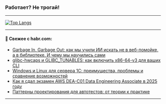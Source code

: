 ### Работает? Не трогай!

---
<!--
#### 🛠️ Technical stack:

![Java](https://img.shields.io/badge/Java-informational?logo=Oracle&style=flat&logoColor=white&color=FF4500)
![Kotlin](https://img.shields.io/badge/Kotlin-informational?logo=Kotlin&style=flat&logoColor=white&color=774D97)
![TS](https://img.shields.io/badge/TypeScript-informational?logo=typeScript&style=flat&logoColor=black&color=017acc)
![Python](https://img.shields.io/badge/Python-informational?logo=Python&style=flat&logoColor=black&color=ffdd54) <br>
![Spring](https://img.shields.io/badge/Spring-informational?logo=Spring&style=flat&logoColor=white&color=6DB33F) 
![SpringBoot](https://img.shields.io/badge/SpringBoot-informational?logo=SpringBoot&style=flat&logoColor=white&color=6DB33F)
![Nest](https://img.shields.io/badge/NestJS-informational?logo=NestJS&style=flat&logoColor=white&color=E0234E) 
![NodeJS](https://img.shields.io/badge/NodeJS-informational?logo=node.js&style=flat&logoColor=white&color=70A760)<br>
![PostgreSQL](https://img.shields.io/badge/PostgreSQL-informational?logo=PostgreSQL&style=flat&logoColor=white&color=DAA520)
![MongoDB](https://img.shields.io/badge/MongoDB-informational?logo=MongoDB&style=flat&logoColor=white&color=870000)
![Apache](https://img.shields.io/badge/Apache-informational?logo=apache&style=flat&logoColor=white&color=f74e28)

___ 
-->

<!--- #### 🛠️ : --->

[![Top Langs](https://github-readme-stats-82jvfl3w3-advtsettinggmailcoms-projects.vercel.app/api/top-langs/?username=zloylis&langs_count=10&hide_title=true&title_color=e6edf3&size_weight=0.5&count_weight=0.5&layout=compact&hide_progress=true&hide_border=true&theme=dracula&hide=css,makefile,cmake)](https://github.com/zloylis)

<!---


####  :octocat:&nbsp;&nbsp; Статистика:

![GitHub stats](https://github-readme-stats-u2qms2cxw-advtsettinggmailcoms-projects.vercel.app/api?username=zloylis&show_icons=true&hide_border=true&theme=dracula&title_color=e6edf3&include_all_commits=true&count_private=true&hide_rank=false&hide_title=true&rank_icon=github)
-->
---

#### 💬 Свежее с habr.com:

<!-- BLOG-POST-LIST:START -->
- [Garbage In, Garbage Out: как мы учили ИИ искать не в веб-помойке, а в библиотеке. И чему мы научились сами](https://habr.com/ru/articles/953636/?utm_source=habrahabr&utm_medium=rss&utm_campaign=953636)
- [glibc-hwcaps и GLIBC_TUNABLES: как включить x86-64-v3 для ваших CLI](https://habr.com/ru/companies/otus/articles/950330/?utm_source=habrahabr&utm_medium=rss&utm_campaign=950330)
- [Windows и Linux для сервера 1С: преимущества, проблемы и сравнение возможностей](https://habr.com/ru/companies/mws/articles/953830/?utm_source=habrahabr&utm_medium=rss&utm_campaign=953830)
- [Как я сдал экзамен AWS DEA-C01 Data Engineering Associate в 2025 году](https://habr.com/ru/articles/953820/?utm_source=habrahabr&utm_medium=rss&utm_campaign=953820)
- [Паттерны проектирования для автотестов: от теории к практике](https://habr.com/ru/articles/951452/?utm_source=habrahabr&utm_medium=rss&utm_campaign=951452)
<!-- BLOG-POST-LIST:END -->

---
